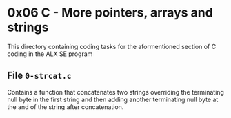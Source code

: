 # 0x06 C - More pointers, arrays and strings
This directory containing coding tasks for the aformentioned section of C coding in the ALX SE program

## File `0-strcat.c`
Contains a function that concatenates two strings overriding the terminating null byte in the first string and then adding another terminating null byte at the and of the string after concatenation.
